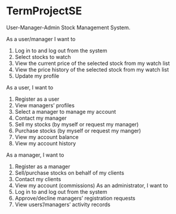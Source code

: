 # TermProjectSE

User-Manager-Admin Stock Management System. 

As a user/manager I want to
1. Log in to and log out from the system
2. Select stocks to watch
3. View the current price of the selected stock from my watch list
4. View the price history of the selected stock from my watch list
5. Update my profile

 As a user, I want to
1. Register as a user
2. View managers’ profiles
3. Select a manager to manage my account
4. Contact my manager
5. Sell my stocks (by myself or request my manager)
6. Purchase stocks (by myself or request my manger)
7. View my account balance
8. View my account history

 As a manager, I want to
1. Register as a manager
2. Sell/purchase stocks on behalf of my clients
3. Contact my clients
4. View my account (commissions)
 As an administrator, I want to
1. Log in to and log out from the system
2. Approve/decline managers’ registration requests
3. View users’/managers’ activity records

